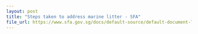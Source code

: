 ```yaml
---
layout: post
title: "Steps taken to address marine litter - SFA"
file_url: https://www.sfa.gov.sg/docs/default-source/default-document-library/stforum_30june2023.pdf
---
```

